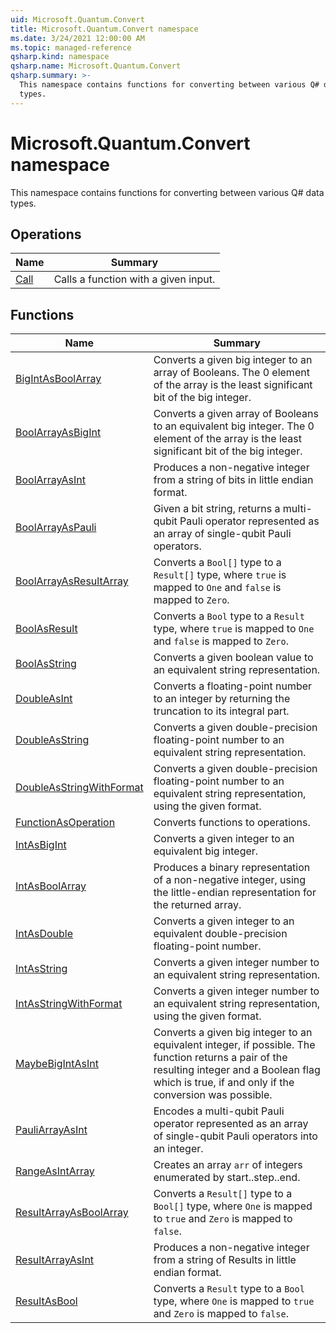 ```yaml
---
uid: Microsoft.Quantum.Convert
title: Microsoft.Quantum.Convert namespace
ms.date: 3/24/2021 12:00:00 AM
ms.topic: managed-reference
qsharp.kind: namespace
qsharp.name: Microsoft.Quantum.Convert
qsharp.summary: >-
  This namespace contains functions for converting between various Q# data
  types.
---
```


# Microsoft.Quantum.Convert namespace

This namespace contains functions for converting between various Q# data
types.


<!-- summaries -->

## Operations

| Name | Summary |
|------|---------|
|[Call](xref:Microsoft.Quantum.Convert.Call) |Calls a function with a given input.

## Functions

| Name | Summary |
|------|---------|
|[BigIntAsBoolArray](xref:Microsoft.Quantum.Convert.BigIntAsBoolArray) |Converts a given big integer to an array of Booleans. The 0 element of the array is the least significant bit of the big integer.
|[BoolArrayAsBigInt](xref:Microsoft.Quantum.Convert.BoolArrayAsBigInt) |Converts a given array of Booleans to an equivalent big integer. The 0 element of the array is the least significant bit of the big integer.
|[BoolArrayAsInt](xref:Microsoft.Quantum.Convert.BoolArrayAsInt) |Produces a non-negative integer from a string of bits in little endian format.
|[BoolArrayAsPauli](xref:Microsoft.Quantum.Convert.BoolArrayAsPauli) |Given a bit string, returns a multi-qubit Pauli operator represented as an array of single-qubit Pauli operators.
|[BoolArrayAsResultArray](xref:Microsoft.Quantum.Convert.BoolArrayAsResultArray) |Converts a `Bool[]` type to a `Result[]` type, where `true` is mapped to `One` and `false` is mapped to `Zero`.
|[BoolAsResult](xref:Microsoft.Quantum.Convert.BoolAsResult) |Converts a `Bool` type to a `Result` type, where `true` is mapped to `One` and `false` is mapped to `Zero`.
|[BoolAsString](xref:Microsoft.Quantum.Convert.BoolAsString) |Converts a given boolean value to an equivalent string representation.
|[DoubleAsInt](xref:Microsoft.Quantum.Convert.DoubleAsInt) |Converts a floating-point number to an integer by returning the truncation to its integral part.
|[DoubleAsString](xref:Microsoft.Quantum.Convert.DoubleAsString) |Converts a given double-precision floating-point number to an equivalent string representation.
|[DoubleAsStringWithFormat](xref:Microsoft.Quantum.Convert.DoubleAsStringWithFormat) |Converts a given double-precision floating-point number to an equivalent string representation, using the given format.
|[FunctionAsOperation](xref:Microsoft.Quantum.Convert.FunctionAsOperation) |Converts functions to operations.
|[IntAsBigInt](xref:Microsoft.Quantum.Convert.IntAsBigInt) |Converts a given integer to an equivalent big integer.
|[IntAsBoolArray](xref:Microsoft.Quantum.Convert.IntAsBoolArray) |Produces a binary representation of a non-negative integer, using the little-endian representation for the returned array.
|[IntAsDouble](xref:Microsoft.Quantum.Convert.IntAsDouble) |Converts a given integer to an equivalent double-precision floating-point number.
|[IntAsString](xref:Microsoft.Quantum.Convert.IntAsString) |Converts a given integer number to an equivalent string representation.
|[IntAsStringWithFormat](xref:Microsoft.Quantum.Convert.IntAsStringWithFormat) |Converts a given integer number to an equivalent string representation, using the given format.
|[MaybeBigIntAsInt](xref:Microsoft.Quantum.Convert.MaybeBigIntAsInt) |Converts a given big integer to an equivalent integer, if possible. The function returns a pair of the resulting integer and a Boolean flag which is true, if and only if the conversion was possible.
|[PauliArrayAsInt](xref:Microsoft.Quantum.Convert.PauliArrayAsInt) |Encodes a multi-qubit Pauli operator represented as an array of single-qubit Pauli operators into an integer.
|[RangeAsIntArray](xref:Microsoft.Quantum.Convert.RangeAsIntArray) |Creates an array `arr` of integers enumerated by start..step..end.
|[ResultArrayAsBoolArray](xref:Microsoft.Quantum.Convert.ResultArrayAsBoolArray) |Converts a `Result[]` type to a `Bool[]` type, where `One` is mapped to `true` and `Zero` is mapped to `false`.
|[ResultArrayAsInt](xref:Microsoft.Quantum.Convert.ResultArrayAsInt) |Produces a non-negative integer from a string of Results in little endian format.
|[ResultAsBool](xref:Microsoft.Quantum.Convert.ResultAsBool) |Converts a `Result` type to a `Bool` type, where `One` is mapped to `true` and `Zero` is mapped to `false`.

<!-- /summaries -->

